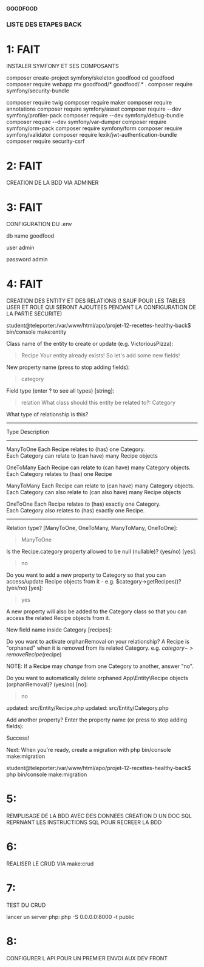 #### GOODFOOD ####




### LISTE DES ETAPES BACK ###

# 1: FAIT #

INSTALER SYMFONY ET SES COMPOSANTS

composer create-project symfony/skeleton goodfood
cd goodfood
composer require webapp
mv goodfood/* goodfood/.* .
composer require symfony/security-bundle


composer require twig
composer require maker
composer require annotations
composer require symfony/asset
composer require --dev symfony/profiler-pack
composer require --dev symfony/debug-bundle
composer require --dev symfony/var-dumper
composer require symfony/orm-pack
composer require symfony/form
composer require symfony/validator
composer require lexik/jwt-authentication-bundle
composer require security-csrf


# 2: FAIT #

CREATION DE LA BDD VIA ADMINER

# 3: FAIT #

CONFIGURATION DU .env

db name goodfood

user admin

password admin

# 4: FAIT #

CREATION DES ENTITY ET DES RELATIONS (! SAUF POUR LES TABLES USER ET ROLE QUI SERONT AJOUTEES PENDANT LA CONFIGURATION DE LA PARTIE SECURITE)

student@teleporter:/var/www/html/apo/projet-12-recettes-healthy-back$ bin/console make:entity

 Class name of the entity to create or update (e.g. VictoriousPizza):
 > Recipe
 Your entity already exists! So let's add some new fields!

 New property name (press <return> to stop adding fields):
 > category

 Field type (enter ? to see all types) [string]:
 > relation
 What class should this entity be related to?:
 > Category

What type of relationship is this?
 ------------ ---------------------------------------------------------------------- 
  Type         Description                                                           
 ------------ ---------------------------------------------------------------------- 
  ManyToOne    Each Recipe relates to (has) one Category.                            
               Each Category can relate to (can have) many Recipe objects            
                                                                                     
  OneToMany    Each Recipe can relate to (can have) many Category objects.           
               Each Category relates to (has) one Recipe                             
                                                                                     
  ManyToMany   Each Recipe can relate to (can have) many Category objects.           
               Each Category can also relate to (can also have) many Recipe objects  
                                                                                     
  OneToOne     Each Recipe relates to (has) exactly one Category.                    
               Each Category also relates to (has) exactly one Recipe.               
 ------------ ---------------------------------------------------------------------- 

 Relation type? [ManyToOne, OneToMany, ManyToMany, OneToOne]:
 > ManyToOne

 Is the Recipe.category property allowed to be null (nullable)? (yes/no) [yes]:
 > no

 Do you want to add a new property to Category so that you can access/update Recipe objects from it - e.g. $category->getRecipes()? (yes/no) [yes]:
 > yes

 A new property will also be added to the Category class so that you can access the related Recipe objects from it.

 New field name inside Category [recipes]:
 > 

 Do you want to activate orphanRemoval on your relationship?
 A Recipe is "orphaned" when it is removed from its related Category.
 e.g. $category->removeRecipe($recipe)
 
 NOTE: If a Recipe may *change* from one Category to another, answer "no".

 Do you want to automatically delete orphaned App\Entity\Recipe objects (orphanRemoval)? (yes/no) [no]:
 > no

 updated: src/Entity/Recipe.php
 updated: src/Entity/Category.php

 Add another property? Enter the property name (or press <return> to stop adding fields):
 > 


           
  Success! 
           

 Next: When you're ready, create a migration with php bin/console make:migration
 
student@teleporter:/var/www/html/apo/projet-12-recettes-healthy-back$ php bin/console make:migration

# 5:

REMPLISAGE DE LA BDD AVEC DES DONNEES CREATION D UN DOC SQL REPRNANT LES INSTRUCTIONS SQL POUR RECREER LA BDD

# 6:

REALISER LE CRUD VIA make:crud

# 7: 

TEST DU CRUD

lancer un server php:
php -S 0.0.0.0:8000 -t public

# 8:

CONFIGURER L API POUR UN PREMIER ENVOI AUX DEV FRONT







